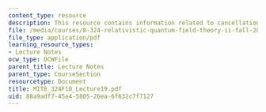 ```yaml
---
content_type: resource
description: This resource contains information related to cancellation of divergences.
file: /media/courses/8-324-relativistic-quantum-field-theory-ii-fall-2010/88a9adf745a4580526ea6f632c7f7127_MIT8_324F10_Lecture19.pdf
file_type: application/pdf
learning_resource_types:
- Lecture Notes
ocw_type: OCWFile
parent_title: Lecture Notes
parent_type: CourseSection
resourcetype: Document
title: MIT8_324F10_Lecture19.pdf
uid: 88a9adf7-45a4-5805-26ea-6f632c7f7127
---
```

